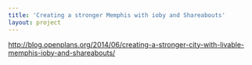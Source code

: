 ```yaml
---
title: 'Creating a stronger Memphis with ioby and Shareabouts'
layout: project
---
```


http://blog.openplans.org/2014/06/creating-a-stronger-city-with-livable-memphis-ioby-and-shareabouts/